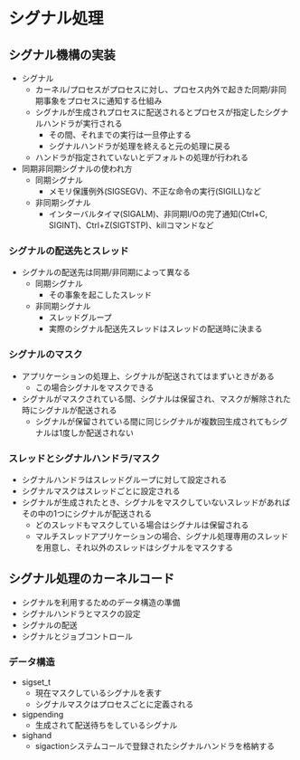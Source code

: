 # シグナル処理
## シグナル機構の実装
- シグナル
  - カーネル/プロセスがプロセスに対し、プロセス内外で起きた同期/非同期事象をプロセスに通知する仕組み
  - シグナルが生成されプロセスに配送されるとプロセスが指定したシグナルハンドラが実行される
    - その間、それまでの実行は一旦停止する
    - シグナルハンドラが処理を終えると元の処理に戻る
  - ハンドラが指定されていないとデフォルトの処理が行われる
- 同期非同期シグナルの使われ方
  - 同期シグナル
    - メモリ保護例外(SIGSEGV)、不正な命令の実行(SIGILL)など
  - 非同期シグナル
    - インターバルタイマ(SIGALM)、非同期I/Oの完了通知(Ctrl+C, SIGINT)、Ctrl+Z(SIGTSTP)、killコマンドなど

### シグナルの配送先とスレッド
- シグナルの配送先は同期/非同期によって異なる
  - 同期シグナル
    - その事象を起こしたスレッド
  - 非同期シグナル
    - スレッドグループ
    - 実際のシグナル配送先スレッドはスレッドの配送時に決まる
### シグナルのマスク
- アプリケーションの処理上、シグナルが配送されてはまずいときがある
  - この場合シグナルをマスクできる
- シグナルがマスクされている間、シグナルは保留され、マスクが解除された時にシグナルが配送される
  - シグナルが保留されている間に同じシグナルが複数回生成されてもシグナルは1度しか配送されない

### スレッドとシグナルハンドラ/マスク
- シグナルハンドラはスレッドグループに対して設定される
- シグナルマスクはスレッドごとに設定される
- シグナルが生成されたとき、シグナルをマスクしていないスレッドがあればその中の1つにシグナルが配送される
  - どのスレッドもマスクしている場合はシグナルは保留される
  - マルチスレッドアプリケーションの場合、シグナル処理専用のスレッドを用意し、それ以外のスレッドはシグナルをマスクする

## シグナル処理のカーネルコード
- シグナルを利用するためのデータ構造の準備
- シグナルハンドラとマスクの設定
- シグナルの配送
- シグナルとジョブコントロール

### データ構造
- sigset_t
  - 現在マスクしているシグナルを表す
  - シグナルマスクはプロセスごとに定義される
- sigpending
  - 生成されて配送待ちをしているシグナル
- sighand
  - sigactionシステムコールで登録されたシグナルハンドラを格納する
